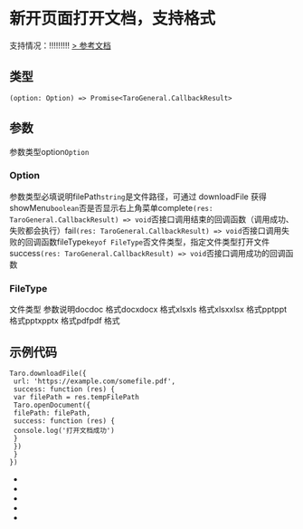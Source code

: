 # 新开页面打开文档，支持格式
支持情况：!!!!!!!!!
[> 参考文档
](https://developers.weixin.qq.com/miniprogram/dev/api/file/wx.openDocument.html)
## 类型[​](openDocument.html#类型)
```tsx
(option: Option) => Promise<TaroGeneral.CallbackResult>
```

## 参数[​](openDocument.html#参数)
参数类型option`Option`
### Option[​](openDocument.html#option)
参数类型必填说明filePath`string`是文件路径，可通过 downloadFile 获得showMenu`boolean`否是否显示右上角菜单complete`(res: TaroGeneral.CallbackResult) => void`否接口调用结束的回调函数（调用成功、失败都会执行）fail`(res: TaroGeneral.CallbackResult) => void`否接口调用失败的回调函数fileType`keyof FileType`否文件类型，指定文件类型打开文件success`(res: TaroGeneral.CallbackResult) => void`否接口调用成功的回调函数
### FileType[​](openDocument.html#filetype)
文件类型
参数说明docdoc 格式docxdocx 格式xlsxls 格式xlsxxlsx 格式pptppt 格式pptxpptx 格式pdfpdf 格式
## 示例代码[​](openDocument.html#示例代码)
```tsx
Taro.downloadFile({
 url: 'https://example.com/somefile.pdf',
 success: function (res) {
 var filePath = res.tempFilePath
 Taro.openDocument({
 filePath: filePath,
 success: function (res) {
 console.log('打开文档成功')
 }
 })
 }
})
```

- 
- 

- 
- 

-
